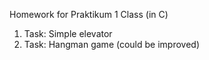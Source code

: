 Homework for Praktikum 1 Class (in C)

1. Task: Simple elevator
2. Task: Hangman game (could be improved)
